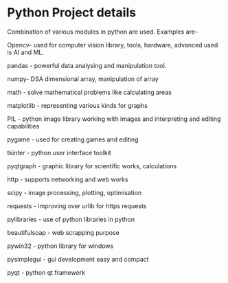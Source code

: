 # Python Project details
Combination of various modules in python are used. Examples are-

Opencv- used for computer vision library, tools, hardware, advanced used is AI and ML.

pandas -  powerful data analysing and manipulation tool.

numpy- DSA dimensional array, manipulation of array

math - solve mathematical problems like calculating areas 

matplotlib - representing various kinds for graphs

PIL - python image library working with images and interpreting and editing capabilities

pygame - used for creating games and editing 

tkinter - python user interface toolkit

pyqtgraph - graphic library for scientific works, calculations

http - supports networking and web works

scipy - image processing, plotting, optimisation 

requests - improving over urlib for https requests

pylibraries - use of python libraries in python

beautifulsoap - web scrapping purpose

pywin32 - python library for windows

pysimplegui - gui development easy and compact

pyqt - python qt framework
